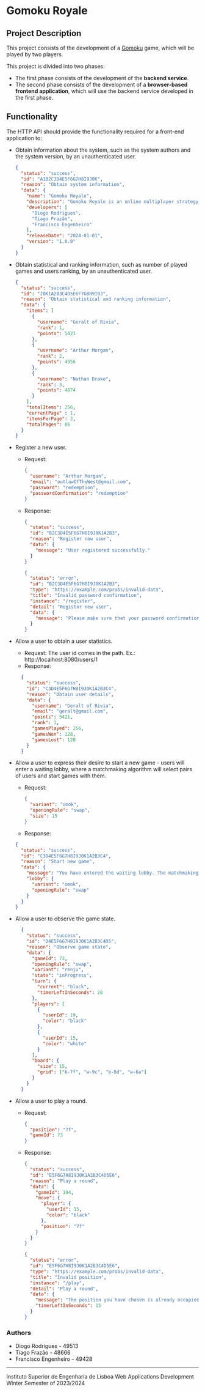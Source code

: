 # Gomoku Royale

## Project Description

This project consists of the development of a [Gomoku](https://en.wikipedia.org/wiki/Gomoku) game, which will be played
by two players.

This project is divided into two phases:

- The first phase consists of the development of the **backend service**.
- The second phase consists of the development of a **browser-based frontend application**, which will use the backend
  service developed in the first phase.

## Functionality

The HTTP API should provide the functionality required for a front-end application to:

- Obtain information about the system, such as the system authors and the system version, by an unauthenticated user.

  ```json
  {
    "status": "success",
    "id": "A1B2C3D4E5F6G7H8I9J0K",
    "reason": "Obtain system information",
    "data": {
      "name": "Gomoku Royale",
      "description": "Gomoku Royale is an online multiplayer strategy game where players compete to connect five of their pieces in a row, column or diagonally.",
      "developers": [
        "Diogo Rodrigues",
        "Tiago Frazão",
        "Francisco Engenheiro"
      ],
      "releaseDate": "2024-01-01",
      "version": "1.0.9"
    }
  }
  ```

- Obtain statistical and ranking information, such as number of played games and users ranking, by an unauthenticated
  user.
  ```json
  {
    "status": "success",
    "id": "J0K1A2B3C4D5E6F7G8H9I0J",
    "reason": "Obtain statistical and ranking information",
    "data": {
      "items": [
        {
          "username": "Geralt of Rivia",
          "rank": 1,
          "points": 5421
        },  
        {
          "username": "Arthur Morgan",
          "rank": 2,
          "points": 4956
        },
        {
          "username": "Nathan Drake",
          "rank": 3,
          "points": 4874
        }
      ],
      "totalItems": 256,
      "currentPage" : 1,
      "itemsPerPage": 3,
      "totalPages": 86
    }
  }
  ```
- Register a new user.
    - Request:
      ```json
      {
        "username": "Arthur Morgan",
        "email": "outlawOfTheWest@gmail.com",
        "password": "redemption",
        "passwordConfirmation": "redemption"
      }
      ```
    - Response:
      ```json
      {
        "status": "success",
        "id": "B2C3D4E5F6G7H8I9J0K1A2B3",
        "reason": "Register new user",
        "data": {
          "message": "User registered successfully."
        }
      }
      ```

      ```json
      {
        "status": "error",
        "id": "B2C3D4E5F6G7H8I9J0K1A2B3",
        "type": "https://example.com/probs/invalid-data",
        "title": "Invalid password confirmation",
        "instance": "/register",
        "detail": "Register new user",
        "data": {
          "message": "Please make sure that your password confirmation matches your password." 
        }
      }
      ```

- Allow a user to obtain a user statistics.
    - Request:
        The user id comes in the path. Ex.: http://localhost:8080/users/1
    - Response:
  ```json
    {
      "status": "success",
      "id": "C3D4E5F6G7H8I9J0K1A2B3C4",
      "reason": "Obtain user details",
      "data": {
        "username": "Geralt of Rivia",
        "email": "geralt@gmail.com",
        "points": 5421,
        "rank": 1,
        "gamesPlayed": 256,
        "gamesWon": 128,
        "gamesLost": 128  
      }
    }
    ```

- Allow a user to express their desire to start a new game - users will enter a waiting lobby, where a matchmaking
  algorithm will select pairs of users and start games with them.
  - Request:
    ```json
    {
      "variant": "omok",
      "openingRule": "swap",
      "size": 15
    }
    ```
  - Response:
  ```json
  {
    "status": "success",
    "id": "C3D4E5F6G7H8I9J0K1A2B3C4",
    "reason": "Start new game",
    "data": {
      "message": "You have entered the waiting lobby. The matchmaking algorithm will pair you with an opponent. Please wait for the game to start.",
      "lobby": {
        "variant": "omok", 
        "openingRule": "swap"
      }
    }
  }
  ```

- Allow a user to observe the game state.
  ```json
    {
      "status": "success",
      "id": "D4E5F6G7H8I9J0K1A2B3C4D5",
      "reason": "Observe game state",
      "data": {
        "gameId": 73,
        "openingRule": "swap",
        "variant": "renju",
        "state": "inProgress",
        "turn": {
          "current": "black",
          "timerLeftInSeconds": 28         
        },
        "players": [
          { 
            "userId": 19,
            "color": "black"
          },
          {
            "userId": 15,
            "color": "white"
          }
        ],
        "board": {
          "size": 15,
          "grid": ["b-7f", "w-9c", "b-8d", "w-6a"]
        }  
      }
    }
    ```
- Allow a user to play a round.
    - Request:
      ```json
      {
        "position": "7f",
        "gameId": 73
      }
      ```
    - Response:
      ```json
      {
        "status": "success",
        "id": "E5F6G7H8I9J0K1A2B3C4D5E6",
        "reason": "Play a round",
        "data": {
          "gameId": 194,
          "move": {
            "player": {
              "userId": 15,
              "color": "black"
            },
            "position": "7f"
          } 
        }
      }
      ```

      ```json
      {
        "status": "error",
        "id": "E5F6G7H8I9J0K1A2B3C4D5E6",
        "type": "https://example.com/probs/invalid-data",
        "title": "Invalid position",
        "instance": "/play",
        "detail": "Play a round",
        "data": {
          "message": "The position you have chosen is already occupied. Please choose another position.",
          "timerLeftInSeconds": 15
        }
      }
      ```

### Authors

- Diogo Rodrigues - 49513
- Tiago Frazão - 48666
- Francisco Engenheiro - 49428

---
Instituto Superior de Engenharia de Lisboa
Web Applications Development
Winter Semester of 2023/2024
